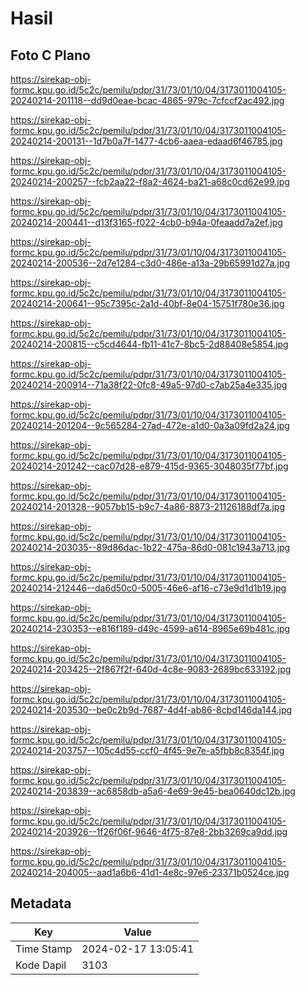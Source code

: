 # Hasil

## Foto C Plano

https://sirekap-obj-formc.kpu.go.id/5c2c/pemilu/pdpr/31/73/01/10/04/3173011004105-20240214-201118--dd9d0eae-bcac-4865-979c-7cfccf2ac492.jpg

https://sirekap-obj-formc.kpu.go.id/5c2c/pemilu/pdpr/31/73/01/10/04/3173011004105-20240214-200131--1d7b0a7f-1477-4cb6-aaea-edaad6f46785.jpg

https://sirekap-obj-formc.kpu.go.id/5c2c/pemilu/pdpr/31/73/01/10/04/3173011004105-20240214-200257--fcb2aa22-f8a2-4624-ba21-a68c0cd62e99.jpg

https://sirekap-obj-formc.kpu.go.id/5c2c/pemilu/pdpr/31/73/01/10/04/3173011004105-20240214-200441--d13f3165-f022-4cb0-b94a-0feaadd7a2ef.jpg

https://sirekap-obj-formc.kpu.go.id/5c2c/pemilu/pdpr/31/73/01/10/04/3173011004105-20240214-200536--2d7e1284-c3d0-486e-a13a-29b65991d27a.jpg

https://sirekap-obj-formc.kpu.go.id/5c2c/pemilu/pdpr/31/73/01/10/04/3173011004105-20240214-200641--95c7395c-2a1d-40bf-8e04-15751f780e36.jpg

https://sirekap-obj-formc.kpu.go.id/5c2c/pemilu/pdpr/31/73/01/10/04/3173011004105-20240214-200815--c5cd4644-fb11-41c7-8bc5-2d88408e5854.jpg

https://sirekap-obj-formc.kpu.go.id/5c2c/pemilu/pdpr/31/73/01/10/04/3173011004105-20240214-200914--71a38f22-0fc8-49a5-97d0-c7ab25a4e335.jpg

https://sirekap-obj-formc.kpu.go.id/5c2c/pemilu/pdpr/31/73/01/10/04/3173011004105-20240214-201204--9c565284-27ad-472e-a1d0-0a3a09fd2a24.jpg

https://sirekap-obj-formc.kpu.go.id/5c2c/pemilu/pdpr/31/73/01/10/04/3173011004105-20240214-201242--cac07d28-e879-415d-9365-3048035f77bf.jpg

https://sirekap-obj-formc.kpu.go.id/5c2c/pemilu/pdpr/31/73/01/10/04/3173011004105-20240214-201328--9057bb15-b9c7-4a86-8873-21126188df7a.jpg

https://sirekap-obj-formc.kpu.go.id/5c2c/pemilu/pdpr/31/73/01/10/04/3173011004105-20240214-203035--89d86dac-1b22-475a-86d0-081c1943a713.jpg

https://sirekap-obj-formc.kpu.go.id/5c2c/pemilu/pdpr/31/73/01/10/04/3173011004105-20240214-212446--da6d50c0-5005-46e6-af16-c73e9d1d1b19.jpg

https://sirekap-obj-formc.kpu.go.id/5c2c/pemilu/pdpr/31/73/01/10/04/3173011004105-20240214-230353--e816f189-d49c-4599-a614-8965e69b481c.jpg

https://sirekap-obj-formc.kpu.go.id/5c2c/pemilu/pdpr/31/73/01/10/04/3173011004105-20240214-203425--2f867f2f-640d-4c8e-9083-2689bc633192.jpg

https://sirekap-obj-formc.kpu.go.id/5c2c/pemilu/pdpr/31/73/01/10/04/3173011004105-20240214-203530--be0c2b9d-7687-4d4f-ab86-8cbd146da144.jpg

https://sirekap-obj-formc.kpu.go.id/5c2c/pemilu/pdpr/31/73/01/10/04/3173011004105-20240214-203757--105c4d55-ccf0-4f45-9e7e-a5fbb8c8354f.jpg

https://sirekap-obj-formc.kpu.go.id/5c2c/pemilu/pdpr/31/73/01/10/04/3173011004105-20240214-203839--ac6858db-a5a6-4e69-9e45-bea0640dc12b.jpg

https://sirekap-obj-formc.kpu.go.id/5c2c/pemilu/pdpr/31/73/01/10/04/3173011004105-20240214-203926--1f26f06f-9646-4f75-87e8-2bb3269ca9dd.jpg

https://sirekap-obj-formc.kpu.go.id/5c2c/pemilu/pdpr/31/73/01/10/04/3173011004105-20240214-204005--aad1a6b6-41d1-4e8c-97e6-23371b0524ce.jpg


## Metadata

| Key        | Value               |
| ---------- | ------------------- |
| Time Stamp | 2024-02-17 13:05:41 |
| Kode Dapil | 3103                |



